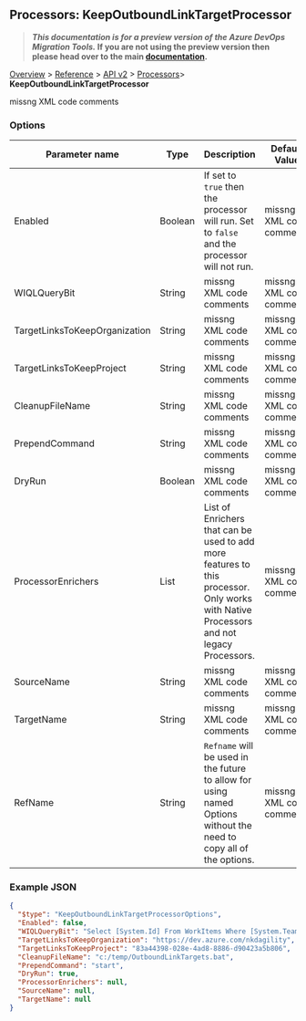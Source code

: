 ## Processors: KeepOutboundLinkTargetProcessor

>**_This documentation is for a preview version of the Azure DevOps Migration Tools._ If you are not using the preview version then please head over to the main [documentation](https://nkdagility.github.io/azure-devops-migration-tools).**

[Overview](../././index.md) > [Reference](.././index.md) > [API v2](../index.md) > [Processors](./index.md)> **KeepOutboundLinkTargetProcessor**

missng XML code comments

### Options

| Parameter name         | Type    | Description                              | Default Value                            |
|------------------------|---------|------------------------------------------|------------------------------------------|
| Enabled | Boolean | If set to `true` then the processor will run. Set to `false` and the processor will not run. | missng XML code comments |
| WIQLQueryBit | String | missng XML code comments | missng XML code comments |
| TargetLinksToKeepOrganization | String | missng XML code comments | missng XML code comments |
| TargetLinksToKeepProject | String | missng XML code comments | missng XML code comments |
| CleanupFileName | String | missng XML code comments | missng XML code comments |
| PrependCommand | String | missng XML code comments | missng XML code comments |
| DryRun | Boolean | missng XML code comments | missng XML code comments |
| ProcessorEnrichers | List | List of Enrichers that can be used to add more features to this processor. Only works with Native Processors and not legacy Processors. | missng XML code comments |
| SourceName | String | missng XML code comments | missng XML code comments |
| TargetName | String | missng XML code comments | missng XML code comments |
| RefName | String | `Refname` will be used in the future to allow for using named Options without the need to copy all of the options. | missng XML code comments |


### Example JSON

```JSON
{
  "$type": "KeepOutboundLinkTargetProcessorOptions",
  "Enabled": false,
  "WIQLQueryBit": "Select [System.Id] From WorkItems Where [System.TeamProject] = @project and not [System.WorkItemType] contains 'Test Suite, Test Plan,Shared Steps,Shared Parameter,Feedback Request'",
  "TargetLinksToKeepOrganization": "https://dev.azure.com/nkdagility",
  "TargetLinksToKeepProject": "83a44398-028e-4ad8-8886-d90423a5b806",
  "CleanupFileName": "c:/temp/OutboundLinkTargets.bat",
  "PrependCommand": "start",
  "DryRun": true,
  "ProcessorEnrichers": null,
  "SourceName": null,
  "TargetName": null
}
```